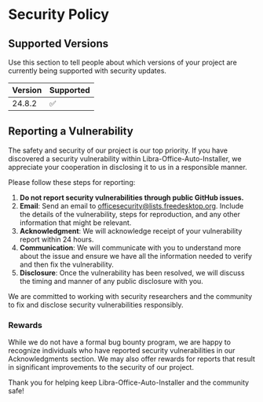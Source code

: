 # Security Policy

## Supported Versions

Use this section to tell people about which versions of your project are currently being supported with security updates.

| Version | Supported          |
| ------- | ------------------ |
| 24.8.2  | :white_check_mark: |


## Reporting a Vulnerability

The safety and security of our project is our top priority. If you have discovered a security vulnerability within Libra-Office-Auto-Installer, we appreciate your cooperation in disclosing it to us in a responsible manner.

Please follow these steps for reporting:

1. **Do not report security vulnerabilities through public GitHub issues.**
2. **Email**: Send an email to [officesecurity@lists.freedesktop.org](mailto:officesecurity@lists.freedesktop.org). Include the details of the vulnerability, steps for reproduction, and any other information that might be relevant.
3. **Acknowledgment**: We will acknowledge receipt of your vulnerability report within 24 hours.
4. **Communication**: We will communicate with you to understand more about the issue and ensure we have all the information needed to verify and then fix the vulnerability.
5. **Disclosure**: Once the vulnerability has been resolved, we will discuss the timing and manner of any public disclosure with you.

We are committed to working with security researchers and the community to fix and disclose security vulnerabilities responsibly.

### Rewards

While we do not have a formal bug bounty program, we are happy to recognize individuals who have reported security vulnerabilities in our Acknowledgments section. We may also offer rewards for reports that result in significant improvements to the security of our project.

Thank you for helping keep Libra-Office-Auto-Installer and the community safe!
